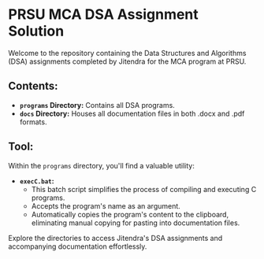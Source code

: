 # PRSU MCA DSA Assignment Solution

Welcome to the repository containing the Data Structures and Algorithms (DSA) assignments completed by Jitendra for the MCA program at PRSU.

## Contents:

- **`programs` Directory:** Contains all DSA programs.
- **`docs` Directory:** Houses all documentation files in both .docx and .pdf formats.

## Tool:

Within the `programs` directory, you'll find a valuable utility:

- **`execC.bat`:**
  - This batch script simplifies the process of compiling and executing C programs.
  - Accepts the program's name as an argument.
  - Automatically copies the program's content to the clipboard, eliminating manual copying for pasting into documentation files.

Explore the directories to access Jitendra's DSA assignments and accompanying documentation effortlessly.
